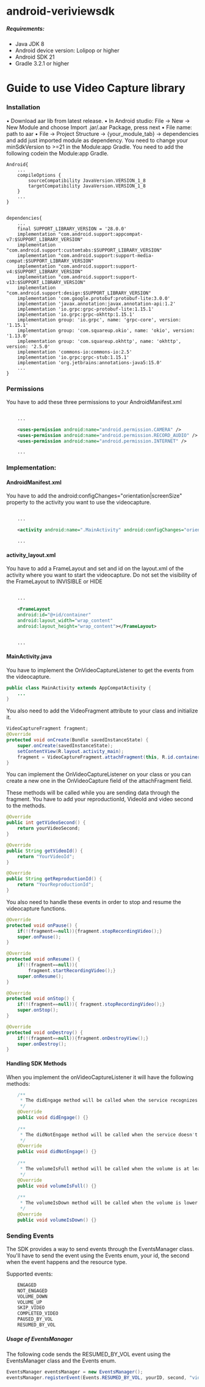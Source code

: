 # android-veriviewsdk
##### Requirements:

* Java JDK 8
* Android device version: Lolipop or higher
* Android SDK 21
* Gradle 3.2.1 or higher

# Guide to use Video Capture library

### Installation
•	Download aar lib from latest release. 
•	In Android studio: File -> New -> New Module and choose Import .jar/.aar Package, press next
•	File name: path to aar
•	File -> Project Structure -> {your_module_tab} -> dependencies and add just imported module as dependency.
You need to change your minSdkVersion to >=21 in the Module:app Gradle.
You need to add the following codein the Module:app Gradle.

```
Android{
    ...
    compileOptions {
        sourceCompatibility JavaVersion.VERSION_1_8
        targetCompatibility JavaVersion.VERSION_1_8
    }
    ...
}


dependencies{
    ...
    final SUPPORT_LIBRARY_VERSION = '28.0.0'
    implementation "com.android.support:appcompat-v7:$SUPPORT_LIBRARY_VERSION"
    implementation "com.android.support:customtabs:$SUPPORT_LIBRARY_VERSION"
    implementation "com.android.support:support-media-compat:$SUPPORT_LIBRARY_VERSION"
    implementation "com.android.support:support-v4:$SUPPORT_LIBRARY_VERSION"
    implementation "com.android.support:support-v13:$SUPPORT_LIBRARY_VERSION"
    implementation "com.android.support:design:$SUPPORT_LIBRARY_VERSION"
    implementation 'com.google.protobuf:protobuf-lite:3.0.0'
    implementation 'javax.annotation:javax.annotation-api:1.2'
    implementation 'io.grpc:grpc-protobuf-lite:1.15.1'
    implementation 'io.grpc:grpc-okhttp:1.15.1'
    implementation group: 'io.grpc', name: 'grpc-core', version: '1.15.1'
    implementation group: 'com.squareup.okio', name: 'okio', version: '1.13.0'
    implementation group: 'com.squareup.okhttp', name: 'okhttp', version: '2.5.0'
    implementation 'commons-io:commons-io:2.5'
    implementation 'io.grpc:grpc-stub:1.15.1'
    implementation 'org.jetbrains:annotations-java5:15.0'
    ...
}

```

### Permissions
You have to add these three permissions to your AndroidManifest.xml

```xml

    ...

    <uses-permission android:name="android.permission.CAMERA" />
    <uses-permission android:name="android.permission.RECORD_AUDIO" />
    <uses-permission android:name="android.permission.INTERNET" />

    ...

```
### Implementation:

#### AndroidManifest.xml
You have to add the android:configChanges="orientation|screenSize" property to the activity you want to use the videocapture.
```xml

    ...

    <activity android:name=".MainActivity" android:configChanges="orientation|screenSize">

    ...

```

#### activity_layout.xml
You have to add a FrameLayout and set and id on the layout.xml of the activity where you want to start the videocapture.
Do not set the visibility of the FrameLayout to INVISIBLE or HIDE

```xml

    ...

    <FrameLayout
    android:id="@+id/container"
    android:layout_width="wrap_content"
    android:layout_height="wrap_content"></FrameLayout>


    ...

```
#### MainActivity.java
You have to implement the OnVideoCaptureListener to get the events from the videocapture.

```java
public class MainActivity extends AppCompatActivity {
    ...
}


```

You also need to add the VideoFragment attribute to your class and initialize it.

```java
VideoCaptureFragment fragment;
@Override
protected void onCreate(Bundle savedInstanceState) {
    super.onCreate(savedInstanceState);
    setContentView(R.layout.activity_main);
    fragment = VideoCaptureFragment.attachFragment(this, R.id.container,"YourAPIKey", "yourReproductionID","yourAdId", OnVideoCaptureListener);
}

```
You can implement the OnVideoCaptureListener on your class or you can create a new one in the OnVideoCapture field of the attachFragment field.

These methods will be called while you are sending data through the fragment. You have to add your reproductionId, VideoId and video second to the methods.

```java
@Override
public int getVideoSecond() {
    return yourVideoSecond;
}

@Override
public String getVideoId() {
    return "YourVideoId";
}

@Override
public String getReproductionId() {
    return "YourReproductionId";
}

```

You also need to handle these events in order to stop and resume the videocapture functions.

```java
@Override
protected void onPause() {
    if(!(fragment==null)){fragment.stopRecordingVideo();}
    super.onPause();
}

@Override
protected void onResume() {
    if(!(fragment==null)){
        fragment.startRecordingVideo();}
    super.onResume();
}

@Override
protected void onStop() {
    if(!(fragment==null)){ fragment.stopRecordingVideo();}
    super.onStop();
}

@Override
protected void onDestroy() {
    if(!(fragment==null)){fragment.onDestroyView();}
    super.onDestroy();
}

```
#### Handling SDK Methods
When you implement the onVideoCaptureListener it will have the following methods:
```java
    /**
     * The didEngage method will be called when the service recognizes eyes
     */
    @Override
    public void didEngage() {}
    
    /**
     * The didNotEngage method will be called when the service doesn't recognizes eyes
     */
    @Override
    public void didNotEngage() {}
    
    /**
     * The volumeIsFull method will be called when the volume is at least on 30%
     */
    @Override
    public void volumeIsFull() {}
    
    /**
     * The volumeIsDown method will be called when the volume is lower than 30%
     */
    @Override
    public void volumeIsDown() {}

```

### Sending Events
The SDK provides a way to send events through the EventsManager class. You'll have to send the event using the Events enum, your id, the second when the event happens and the resource type.

Supported events:
```java
    ENGAGED
    NOT_ENGAGED
    VOLUME_DOWN
    VOLUME_UP
    SKIP_VIDEO
    COMPLETED_VIDEO
    PAUSED_BY_VOL
    RESUMED_BY_VOL
```
##### Usage of EventsManager
The following code sends the RESUMED_BY_VOL event using the EventsManager class and the Events enum.
```java
EventsManager eventsManager = new EventsManager();
eventsManager.registerEvent(Events.RESUMED_BY_VOL, yourID, second, "video","adId");
```

